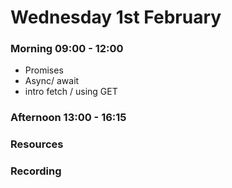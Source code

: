 # Wednesday 1st February

### Morning 09:00 - 12:00
 - Promises 
 - Async/ await 
 - intro fetch / using GET 

### Afternoon 13:00 - 16:15



### Resources



### Recording
